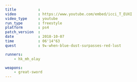 ```yaml
---
title          :
video          : https://www.youtube.com/embed/icci_T_EUXI
video_type     : youtube
run_type       : freestyle
platform       : ps4
patch_version  :
date           : 2018-10-07
time           : 06'14"63
quest          : 9★-when-blue-dust-surpasses-red-lust

runners:
    - hk_mh_olay

weapons:
    - great-sword
---
```

